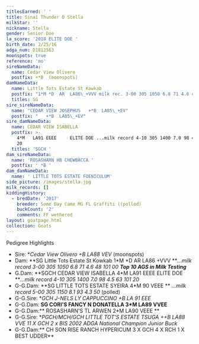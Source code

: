 ```yaml
---
titlesEarned: ' '
title: Sinai Thunder O Stella
milkStar: ''
nickname: Stella
gender: Senior Doe
la_score: '2018 ELITE DOE '
birth_date: 2/25/16
adga_num: D1812563
moonspots: true
reference: 'no'
sireNameData:
  name: Cedar View Olivero
  postfix: +*B  (moonspots)
damNameData:
  name: Little Tots Estate St Kowkab
  postfix: "1*M *D  AR  LA86\_+VVV milk rec. 3-00 305 1050 6.8 71 4.6 48 101 00"
  titles: SG
sire_sireNameData:
  name: "CEDAR VIEW JOSEPHUS   +*B  LA85\_+EV"
  postfix: "   +*B  LA85\_+EV"
sire_damNameData:
  name: CEDAR VIEW ISABELLA
  postfix: >-
    4*M   LA91 EEEE     ELITE DOE ...milk record 4-10 305 1400 7.0 98 4.5 63 101
    20
  titles: 'SGCH '
dam_sireNameData:
  name: 'ROSASHARN HB CHEWBACCA '
  postfix: ' *B '
dam_damNameData:
  name: ' LITTLE TOTS ESTATE FOENICULUM'
side_picture: /images/stella.jpg
milk_records: []
kiddingHistory:
  - bredDate: '2017'
    breeder: Some Day Came MG FL Graffiti ((polled)
    buckCount: '2'
    comments: FF wethered
layout: goatpage.html
collection: Goats
---
```

Pedigree Highlights

* Sire: **Cedar View Olivero +*B LA88 VEV** (moonspots)
* Dam: **SG Little Tots Estate St Kowkab 1\*M \*D  AR  LA86 +VVV  **_...milk record 3-00 305 1050 6.8 71 4.6 48 101 00 **Top 10 AGS in Milk Testing**_
* G.Dam: **SGCH CEDAR VIEW ISABELLA 4*M   LA91 EEEE     ELITE DOE **_...milk record 4-10 305 1400 7.0 98 4.5 63 101 20_
* G-G.Dam: **SG LITTLE TOTS ESTATE SYEIRA 4*M  90 VEEE ** _...milk record 5-00 305 1150 8.1 93 4.3 50_ (polled) 
* G-G.Sire: **GCH   J-NELS LY CAPPUCCINO +*B   LA 91 EEE**
* G-G.Dam: **SG CORI'S FANCY N DONATELLA 3*M   LA89 VVEE**
* G-G.Dam:** ROSASHARN'S TL ARWEN  2*M  LA90 VEEE **
* G-G.Sire: **PGCH/MCH/GCH  LITTLE TOT'S ESTATE TSUGA ++*B LA88 VVE 11 X GCH 2 x BIS _2002 ADGA National Champion Junior Buck_**
* G-G.Dam:** CH SON RISE RANCH HYPERICUM 3 X GCH 4 X RCH 1 X BEST UDDER**
